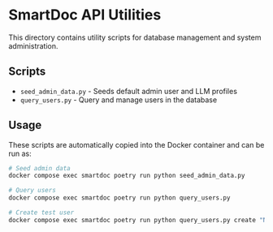 # SmartDoc API Utilities

This directory contains utility scripts for database management and system administration.

## Scripts

- `seed_admin_data.py` - Seeds default admin user and LLM profiles
- `query_users.py` - Query and manage users in the database

## Usage

These scripts are automatically copied into the Docker container and can be run as:

```bash
# Seed admin data
docker compose exec smartdoc poetry run python seed_admin_data.py

# Query users
docker compose exec smartdoc poetry run python query_users.py

# Create test user
docker compose exec smartdoc poetry run python query_users.py create "Name" "email@example.com"
```
